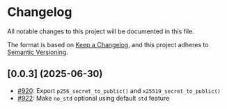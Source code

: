 # Changelog

All notable changes to this project will be documented in this file.

The format is based on [Keep a Changelog](https://keepachangelog.com/en/1.1.0/),
and this project adheres to [Semantic Versioning](https://semver.org/spec/v2.0.0.html).

## [0.0.3] (2025-06-30)

-  [#920](https://github.com/cryspen/libcrux/pull/920): Export `p256_secret_to_public()` and `x25519_secret_to_public()`
-  [#922](https://github.com/cryspen/libcrux/pull/922): Make `no_std` optional using default `std` feature

